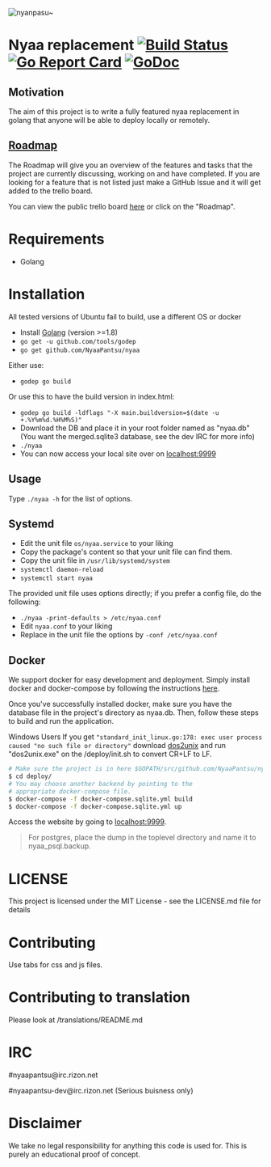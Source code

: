 ![nyanpasu~](https://my.mixtape.moe/aglaxe.png)

# Nyaa replacement [![Build Status](https://travis-ci.org/NyaaPantsu/nyaa.svg?branch=master)](https://travis-ci.org/NyaaPantsu/nyaa) [![Go Report Card](https://goreportcard.com/badge/github.com/NyaaPantsu/nyaa)](https://goreportcard.com/report/github.com/NyaaPantsu/nyaa) [![GoDoc](https://godoc.org/github.com/NyaaPantsu/nyaa?status.svg)](https://godoc.org/github.com/NyaaPantsu/nyaa)

## Motivation
The aim of this project is to write a fully featured nyaa replacement in golang
that anyone will be able to deploy locally or remotely.

## [Roadmap](https://trello.com/b/gMJBwoRq/nyaa-pantsu-cat-roadmap)
The Roadmap will give you an overview of the features and tasks that the project are currently discussing, working on and have completed.
If you are looking for a feature that is not listed just make a GitHub Issue and it will get added to the trello board.

You can view the public trello board [here](https://trello.com/b/gMJBwoRq/nyaa-pantsu-cat-roadmap) or click on the "Roadmap".

# Requirements
* Golang

# Installation
All tested versions of Ubuntu fail to build, use a different OS or docker
* Install [Golang](https://golang.org/doc/install) (version >=1.8)
* `go get -u github.com/tools/godep`
* `go get github.com/NyaaPantsu/nyaa`

Either use:
* `godep go build`

Or use this to have the build version in index.html:
* `godep go build -ldflags "-X main.buildversion=$(date -u +.%Y%m%d.%H%M%S)"`
* Download the DB and place it in your root folder named as "nyaa.db" (You want the merged.sqlite3 database, see the dev IRC for more info)
* `./nyaa`
* You can now access your local site over on [localhost:9999](http://localhost:9999)

## Usage

Type `./nyaa -h` for the list of options.

## Systemd

* Edit the unit file `os/nyaa.service` to your liking
* Copy the package's content so that your unit file can find them.
* Copy the unit file in `/usr/lib/systemd/system`
* `systemctl daemon-reload`
* `systemctl start nyaa`

The provided unit file uses options directly; if you prefer a config file, do the following:

* `./nyaa -print-defaults > /etc/nyaa.conf`
* Edit `nyaa.conf` to your liking
* Replace in the unit file the options by `-conf /etc/nyaa.conf`


## Docker

We support docker for easy development and deployment. Simply install docker and
docker-compose by following the instructions [here](https://docs.docker.com/engine/installation/linux/ubuntu/#install-using-the-repository).

Once you've successfully installed docker, make sure you have the database file
in the project's directory as nyaa.db. Then, follow these steps to build and run
the application.

Windows Users If you get `"standard_init_linux.go:178: exec user process caused "no such file or directory"`
download [dos2unix](https://sourceforge.net/projects/dos2unix/files/latest/download) and run "dos2unix.exe"
on the /deploy/init.sh to convert CR+LF to LF.

```sh
# Make sure the project is in here $GOPATH/src/github.com/NyaaPantsu/nyaa
$ cd deploy/
# You may choose another backend by pointing to the
# appropriate docker-compose file.
$ docker-compose -f docker-compose.sqlite.yml build
$ docker-compose -f docker-compose.sqlite.yml up
```

Access the website by going to [localhost:9999](http://localhost:9999).

> For postgres, place the dump in the toplevel directory and name it to
> nyaa_psql.backup.

# LICENSE
This project is licensed under the MIT License - see the LICENSE.md file for details

# Contributing
 Use tabs for css and js files.
# Contributing to translation
Please look at /translations/README.md
# IRC
#nyaapant<span>su@irc<span>.rizon.n</span>et</span>

#nyaapantsu-dev<span>@ir<span>c.rizon.n</span>et</span> (Serious buisness only)

# Disclaimer
We take no legal responsibility for anything this code is used for. This is purely an educational proof of concept.
